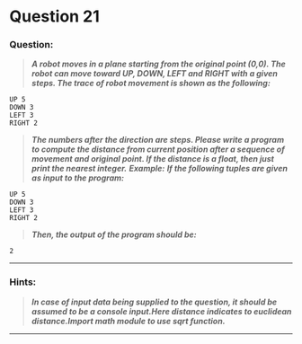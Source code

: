 # Question 21

### **Question:**

> **_A robot moves in a plane starting from the original point (0,0). The robot can move toward UP, DOWN, LEFT and RIGHT with a given steps. The trace of robot movement is shown as the following:_**

```
UP 5
DOWN 3
LEFT 3
RIGHT 2
```

> **_The numbers after the direction are steps. Please write a program to compute the distance from current position after a sequence of movement and original point. If the distance is a float, then just print the nearest integer._**
> **_Example:_**
> **_If the following tuples are given as input to the program:_**

```
UP 5
DOWN 3
LEFT 3
RIGHT 2
```

> **_Then, the output of the program should be:_**

```
2
```

---

### Hints:

> **_In case of input data being supplied to the question, it should be assumed to be a console input.Here distance indicates to euclidean distance.Import math module to use sqrt function._**

---